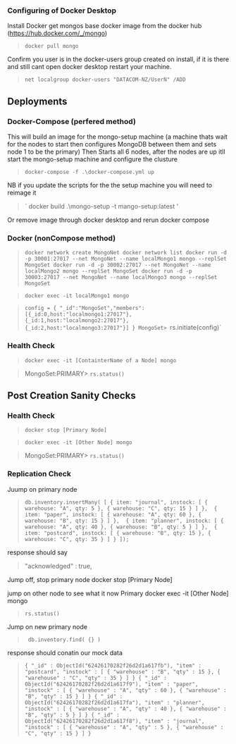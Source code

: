 ### Configuring of Docker Desktop 
Install Docker 
get mongos base docker image from the docker hub (https://hub.docker.com/_/mongo) 
>  `docker pull mongo`

 Confirm you user is in the docker-users group created on install, if it is there and still cant open docker desktop restart your machine.  
> `net localgroup docker-users "DATACOM-NZ/UserN" /ADD`

## Deployments 
### Docker-Compose (perfered method)
This will build an image for the mongo-setup machine (a machine thats wait for the nodes to start then configures MongoDB between them and sets node 1 to be the primary) 
Then Starts all 6 nodes, after the nodes are up itll start the mongo-setup machine and configure the clusture  
> `docker-compose -f .\docker-compose.yml up`

NB if you update the scripts for the the setup machine you will need to reimage it 

> ` docker build .\mongo-setup -t mango-setup:latest ' 

Or remove image through docker desktop and rerun docker compose


### Docker (nonCompose method)
> `docker network create MongoNet
docker network list
docker run -d -p 30001:27017 --net MongoNet --name localMongo1 mongo --replSet MongoSet
docker run -d -p 30002:27017 --net MongoNet --name localMongo2 mongo --replSet MongoSet
docker run -d -p 30003:27017 --net MongoNet --name localMongo3 mongo --replSet MongoSet`


> `docker exec -it localMongo1 mongo`

> `config = { "_id":"MongoSet","members":[{_id:0,host:"localmongo1:27017"},{_id:1,host:"localmongo2:27017"},{_id:2,host:"localmongo3:27017"}] }
> MongoSet> `rs.initiate(config)`



### Health Check
> `docker exec -it [ContainterName of a Node] mongo`  

> MongoSet:PRIMARY> `rs.status()`


## Post Creation Sanity Checks
### Health Check
> `docker stop [Primary Node]`

> `docker exec -it [Other Node] mongo` 

> MongoSet:PRIMARY> `rs.status()`


### Replication Check
Juump on primary node 
> ` db.inventory.insertMany( [
    { item: "journal", instock: [ { warehouse: "A", qty: 5 }, { warehouse: "C", qty: 15 } ] }, 
    { item: "paper", instock: [ { warehouse: "A", qty: 60 }, { warehouse: "B", qty: 15 } ] }, 
    { item: "planner", instock: [ { warehouse: "A", qty: 40 }, { warehouse: "B", qty: 5 } ] }, 
    { item: "postcard", instock: [ { warehouse: "B", qty: 15 }, { warehouse: "C", qty: 35 } ] } ]); ` 

response should say
> "acknowledged" : true, 

Jump off, stop primary node 
docker stop [Primary Node]

jump on other node to see what it now Primary 
docker exec -it [Other Node] mongo 
> `rs.status()`

Jump on new primary node 
> ` db.inventory.find( {} )`  

response should conatin our mock data 
> `{ "_id" : ObjectId("62426170282f26d2d1a617fb"), "item" : "postcard", "instock" : [ { "warehouse" : "B", "qty" : 15 }, { "warehouse" : "C", "qty" : 35 } ] }
{ "_id" : ObjectId("62426170282f26d2d1a617f9"), "item" : "paper", "instock" : [ { "warehouse" : "A", "qty" : 60 }, { "warehouse" : "B", "qty" : 15 } ] }
{ "_id" : ObjectId("62426170282f26d2d1a617fa"), "item" : "planner", "instock" : [ { "warehouse" : "A", "qty" : 40 }, { "warehouse" : "B", "qty" : 5 } ] }
{ "_id" : ObjectId("62426170282f26d2d1a617f8"), "item" : "journal", "instock" : [ { "warehouse" : "A", "qty" : 5 }, { "warehouse" : "C", "qty" : 15 } ] }`